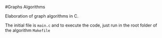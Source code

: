 #Graphs Algorithms

Elaboration of graph algorithms in C.

The initial file is `main.c` and to execute the code, just run in the root folder of the algorithm
``
Makefile
``
